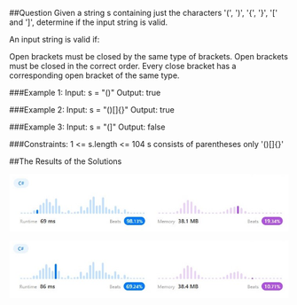 ##Question
Given a string s containing just the characters '(', ')', '{', '}', '[' and ']', determine if the input string is valid.

An input string is valid if:

Open brackets must be closed by the same type of brackets.
Open brackets must be closed in the correct order.
Every close bracket has a corresponding open bracket of the same type.

###Example 1:
Input: s = "()"
Output: true

###Example 2:
Input: s = "()[]{}"
Output: true

###Example 3:
Input: s = "(]"
Output: false

###Constraints:
1 <= s.length <= 104
s consists of parentheses only '()[]{}'

##The Results of the Solutions

![Solution One](./images/SolutionOne.jpg)

![Solution One](./images/SolutionTwo.jpg)
